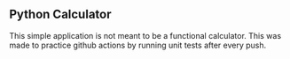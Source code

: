 ## Python Calculator
This simple application is not meant to be a functional calculator. This was made to practice github actions by running unit tests after every push.
